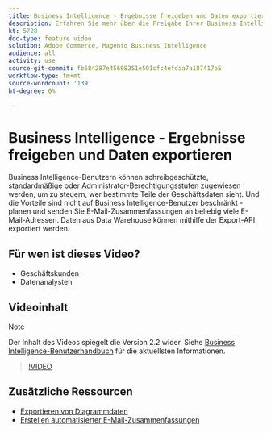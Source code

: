 ```yaml
---
title: Business Intelligence - Ergebnisse freigeben und Daten exportieren
description: Erfahren Sie mehr über die Freigabe Ihrer Business Intelligence-Ergebnisse und den Export von Daten zur Integration mit anderen Business Tools.
kt: 5728
doc-type: feature video
solution: Adobe Commerce, Magento Business Intelligence
audience: all
activity: use
source-git-commit: fb684287e45698251e501cfc4efdaa7a187417b5
workflow-type: tm+mt
source-wordcount: '139'
ht-degree: 0%

---
```



# Business Intelligence - Ergebnisse freigeben und Daten exportieren

Business Intelligence-Benutzern können schreibgeschützte, standardmäßige oder Administrator-Berechtigungsstufen zugewiesen werden, um zu steuern, wer bestimmte Teile der Geschäftsdaten sieht. Und die Vorteile sind nicht auf Business Intelligence-Benutzer beschränkt - planen und senden Sie E-Mail-Zusammenfassungen an beliebig viele E-Mail-Adressen. Daten aus Data Warehouse können mithilfe der Export-API exportiert werden.

## Für wen ist dieses Video?

- Geschäftskunden
- Datenanalysten

## Videoinhalt

>[!NOTE]
>
>Der Inhalt des Videos spiegelt die Version 2.2 wider. Siehe [Business Intelligence-Benutzerhandbuch](https://docs.magento.com/mbi/) für die aktuellsten Informationen.

>[!VIDEO](https://video.tv.adobe.com/v/35983?quality=12&learn=on)

## Zusätzliche Ressourcen

- [Exportieren von Diagrammdaten](https://docs.magento.com/mbi/data-user/export-data/exp-chart-dash.html)
- [Erstellen automatisierter E-Mail-Zusammenfassungen](https://docs.magento.com/mbi/data-user/export-data/email-summaries.html)
